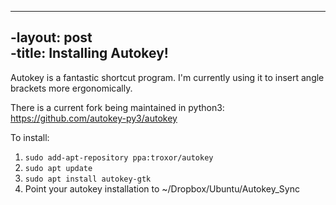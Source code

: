 ----		
 -layout: post	
 -title: Installing Autokey!	
----


Autokey is a fantastic shortcut program. I'm currently using it to insert angle brackets more ergonomically. 

There is a current fork being maintained in python3: https://github.com/autokey-py3/autokey

To install: 

1. `sudo add-apt-repository ppa:troxor/autokey`
2. `sudo apt update`
3. `sudo apt install autokey-gtk`
4. Point your autokey installation to ~/Dropbox/Ubuntu/Autokey_Sync
